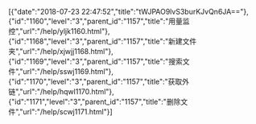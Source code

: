 [{"date":"2018-07-23 22:47:52","title":"tWJPAO9lvS3burKJvQn6JA=="},{"id":"1160","level":"3","parent_id":"1157","title":"用量监控","url":"/help/yljk1160.html"},{"id":"1168","level":"3","parent_id":"1157","title":"新建文件夹","url":"/help/xjwjj1168.html"},{"id":"1169","level":"3","parent_id":"1157","title":"搜索文件","url":"/help/sswj1169.html"},{"id":"1170","level":"3","parent_id":"1157","title":"获取外链","url":"/help/hqwl1170.html"},{"id":"1171","level":"3","parent_id":"1157","title":"删除文件","url":"/help/scwj1171.html"}]
